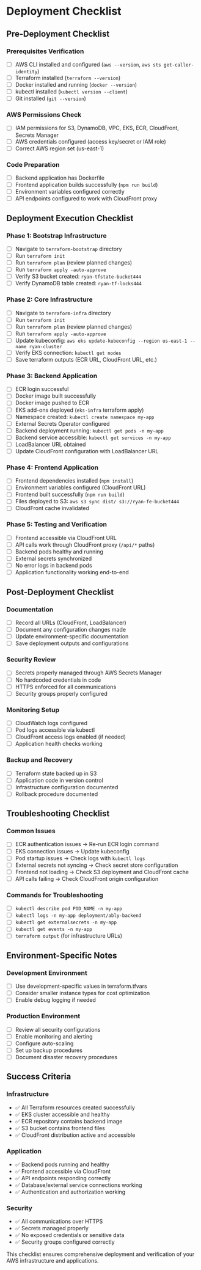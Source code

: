 # Deployment Checklist

## Pre-Deployment Checklist

### Prerequisites Verification
- [ ] AWS CLI installed and configured (`aws --version`, `aws sts get-caller-identity`)
- [ ] Terraform installed (`terraform --version`)
- [ ] Docker installed and running (`docker --version`)
- [ ] kubectl installed (`kubectl version --client`)
- [ ] Git installed (`git --version`)

### AWS Permissions Check
- [ ] IAM permissions for S3, DynamoDB, VPC, EKS, ECR, CloudFront, Secrets Manager
- [ ] AWS credentials configured (access key/secret or IAM role)
- [ ] Correct AWS region set (us-east-1)

### Code Preparation
- [ ] Backend application has Dockerfile
- [ ] Frontend application builds successfully (`npm run build`)
- [ ] Environment variables configured correctly
- [ ] API endpoints configured to work with CloudFront proxy

## Deployment Execution Checklist

### Phase 1: Bootstrap Infrastructure
- [ ] Navigate to `terraform-bootstrap` directory
- [ ] Run `terraform init`
- [ ] Run `terraform plan` (review planned changes)
- [ ] Run `terraform apply -auto-approve`
- [ ] Verify S3 bucket created: `ryan-tfstate-bucket444`
- [ ] Verify DynamoDB table created: `ryan-tf-locks444`

### Phase 2: Core Infrastructure
- [ ] Navigate to `terraform-infra` directory
- [ ] Run `terraform init`
- [ ] Run `terraform plan` (review planned changes)
- [ ] Run `terraform apply -auto-approve`
- [ ] Update kubeconfig: `aws eks update-kubeconfig --region us-east-1 --name ryan-cluster`
- [ ] Verify EKS connection: `kubectl get nodes`
- [ ] Save terraform outputs (ECR URL, CloudFront URL, etc.)

### Phase 3: Backend Application
- [ ] ECR login successful
- [ ] Docker image built successfully
- [ ] Docker image pushed to ECR
- [ ] EKS add-ons deployed (`eks-infra` terraform apply)
- [ ] Namespace created: `kubectl create namespace my-app`
- [ ] External Secrets Operator configured
- [ ] Backend deployment running: `kubectl get pods -n my-app`
- [ ] Backend service accessible: `kubectl get services -n my-app`
- [ ] LoadBalancer URL obtained
- [ ] Update CloudFront configuration with LoadBalancer URL

### Phase 4: Frontend Application
- [ ] Frontend dependencies installed (`npm install`)
- [ ] Environment variables configured (CloudFront URL)
- [ ] Frontend built successfully (`npm run build`)
- [ ] Files deployed to S3: `aws s3 sync dist/ s3://ryan-fe-bucket444`
- [ ] CloudFront cache invalidated

### Phase 5: Testing and Verification
- [ ] Frontend accessible via CloudFront URL
- [ ] API calls work through CloudFront proxy (`/api/*` paths)
- [ ] Backend pods healthy and running
- [ ] External secrets synchronized
- [ ] No error logs in backend pods
- [ ] Application functionality working end-to-end

## Post-Deployment Checklist

### Documentation
- [ ] Record all URLs (CloudFront, LoadBalancer)
- [ ] Document any configuration changes made
- [ ] Update environment-specific documentation
- [ ] Save deployment outputs and configurations

### Security Review
- [ ] Secrets properly managed through AWS Secrets Manager
- [ ] No hardcoded credentials in code
- [ ] HTTPS enforced for all communications
- [ ] Security groups properly configured

### Monitoring Setup
- [ ] CloudWatch logs configured
- [ ] Pod logs accessible via kubectl
- [ ] CloudFront access logs enabled (if needed)
- [ ] Application health checks working

### Backup and Recovery
- [ ] Terraform state backed up in S3
- [ ] Application code in version control
- [ ] Infrastructure configuration documented
- [ ] Rollback procedure documented

## Troubleshooting Checklist

### Common Issues
- [ ] ECR authentication issues → Re-run ECR login command
- [ ] EKS connection issues → Update kubeconfig
- [ ] Pod startup issues → Check logs with `kubectl logs`
- [ ] External secrets not syncing → Check secret store configuration
- [ ] Frontend not loading → Check S3 deployment and CloudFront cache
- [ ] API calls failing → Check CloudFront origin configuration

### Commands for Troubleshooting
- [ ] `kubectl describe pod POD_NAME -n my-app`
- [ ] `kubectl logs -n my-app deployment/ably-backend`
- [ ] `kubectl get externalsecrets -n my-app`
- [ ] `kubectl get events -n my-app`
- [ ] `terraform output` (for infrastructure URLs)

## Environment-Specific Notes

### Development Environment
- [ ] Use development-specific values in terraform.tfvars
- [ ] Consider smaller instance types for cost optimization
- [ ] Enable debug logging if needed

### Production Environment
- [ ] Review all security configurations
- [ ] Enable monitoring and alerting
- [ ] Configure auto-scaling
- [ ] Set up backup procedures
- [ ] Document disaster recovery procedures

## Success Criteria

### Infrastructure
- ✅ All Terraform resources created successfully
- ✅ EKS cluster accessible and healthy
- ✅ ECR repository contains backend image
- ✅ S3 bucket contains frontend files
- ✅ CloudFront distribution active and accessible

### Application
- ✅ Backend pods running and healthy
- ✅ Frontend accessible via CloudFront
- ✅ API endpoints responding correctly
- ✅ Database/external service connections working
- ✅ Authentication and authorization working

### Security
- ✅ All communications over HTTPS
- ✅ Secrets managed properly
- ✅ No exposed credentials or sensitive data
- ✅ Security groups configured correctly

This checklist ensures comprehensive deployment and verification of your AWS infrastructure and applications.
